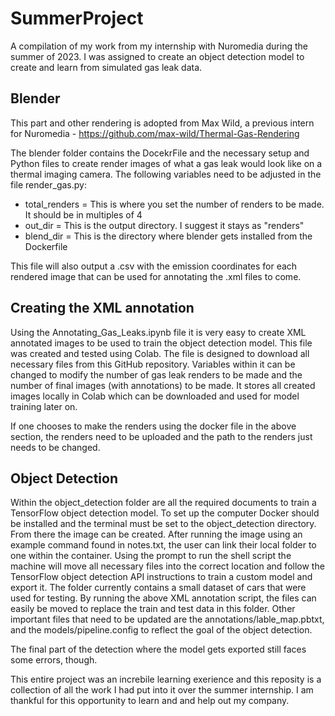 # SummerProject
A compilation of my work from my internship with Nuromedia during the summer of 2023. I was assigned to create an object detection model to create and learn from simulated gas leak data.

## Blender
This part and other rendering is adopted from Max Wild, a previous intern for Nuromedia - https://github.com/max-wild/Thermal-Gas-Rendering

The blender folder contains the DocekrFile and the necessary setup and Python files to create render images of what a gas leak would look like on a thermal imaging camera. The following variables need to be adjusted in the file render_gas.py:
- total_renders = This is where you set the number of renders to be made. It should be in multiples of 4
- out_dir = This is the output directory. I suggest it stays as "renders"
- blend_dir = This is the directory where blender gets installed from the Dockerfile

This file will also output a .csv with the emission coordinates for each rendered image that can be used for annotating the .xml files to come.

## Creating the XML annotation
Using the Annotating_Gas_Leaks.ipynb file it is very easy to create XML annotated images to be used to train the object detection model. This file was created and tested using Colab. The file is designed to download all necessary files from this GitHub repository. Variables within it can be changed to modify the number of gas leak renders to be made and the number of final images (with annotations) to be made. It stores all created images locally in Colab which can be downloaded and used for model training later on.

If one chooses to make the renders using the docker file in the above section, the renders need to be uploaded and the path to the renders just needs to be changed.

## Object Detection
Within the object_detection folder are all the required documents to train a TensorFlow object detection model. To set up the computer Docker should be installed and the terminal must be set to the object_detection directory. From there the image can be created. After running the image using an example command found in notes.txt, the user can link their local folder to one within the container. Using the prompt to run the shell script the machine will move all necessary files into the correct location and follow the TensorFlow object detection API instructions to train a custom model and export it.
The folder currently contains a small dataset of cars that were used for testing. By running the above XML annotation script, the files can easily be moved to replace the train and test data in this folder. Other important files that need to be updated are the annotations/lable_map.pbtxt, and the models/pipeline.config to reflect the goal of the object detection.

The final part of the detection where the model gets exported still faces some errors, though.


This entire project was an increbile learning exerience and this reposity is a collection of all the work I had put into it over the summer internship. I am thankful for this opportunity to learn and and help out my company.
